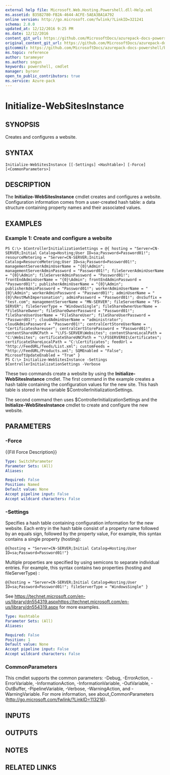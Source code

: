 ```yaml
---
external help file: Microsoft.Web.Hosting.Powershell.dll-Help.xml
ms.assetid: B35B2780-FB2A-4644-ACFE-5AEA3BA1A792
online version: http://go.microsoft.com/fwlink/?LinkID=321241
schema: 2.0.0
updated_at: 12/12/2016 9:25 PM
ms.date: 12/12/2016
content_git_url: https://github.com/MicrosoftDocs/azurepack-docs-powershell/blob/master/AzurePack-cmdlets/Websites/v1.0/Initialize-WebSitesInstance.md
original_content_git_url: https://github.com/MicrosoftDocs/azurepack-docs-powershell/blob/master/AzurePack-cmdlets/Websites/v1.0/Initialize-WebSitesInstance.md
gitcommit: https://github.com/MicrosoftDocs/azurepack-docs-powershell/blob/b83cde31c8e8df3140400b62cc6698cfc8f37a47/AzurePack-cmdlets/Websites/v1.0/Initialize-WebSitesInstance.md
ms.topic: reference
author: tarameyer
ms.author: sngun
keywords: powershell, cmdlet
manager: byronr
open_to_public_contributors: true
ms.service: Azure-pack
---
```


# Initialize-WebSitesInstance

## SYNOPSIS
Creates and configures a website.

## SYNTAX

```
Initialize-WebSitesInstance [[-Settings] <Hashtable>] [-Force] [<CommonParameters>]
```

## DESCRIPTION
The **Initialize-WebSitesInstance** cmdlet creates and configures a website.
Configuration information comes from a user-created hash table: a data structure containing property names and their associated values.

## EXAMPLES

### Example 1: Create and configure a website
```
PS C:\> $ControllerInitializationSettings = @{ hosting = "Server=CN-SERVER;Initial Catalog=Hosting;User ID=sa;Password=Password01!"; resourceMetering = "Server=CN-SERVER;Initial Catalog=ResourceMetering;User ID=sa;Password=Password01!"; managementServerAdminUserName = "{0}\Admin"; managementServerAdminPassword = "Password01!"; fileServerAdminUserName = "{0}\Admin"; fileServerAdminPassword = "Password01!"; frontEndAdminUserName = "{0}\Admin"; frontEndAdminPassword = "Password01!"; publisherAdminUserName = "{0}\Admin"; publisherAdminPassword = "Password01!"; workerAdminUserName = "{0}\Admin"; workerAdminPassword = "Password01!"; adminUserName = "{0}\RestMwhImpersonation"; adminPassword = "Password01!"; dnsSuffix = "test.com"; managementServerName = "MN-SERVER"; fileServerName = "FS-SERVER"; fileServerType = "WindowsSingle"; fileShareOwnerUserName = "FileShareOwner"; fileShareOwnerPassword = "Password01!"; fileShareUserUserName = "FileShareUser"; fileShareUserPassword = "Password01!"; cloudAdminUserName = "administrator"; cloudAdminPassword = "Password01!"; centralCertStoreUserName = "Certificateshareuser"; centralCertStorePassword = "Password01!"; contentShareUNCPath = "\\FS-SERVER\Websites"; contentShareLocalPath = "C:\Websites"; certificateShareUNCPath = "\\FSSERVER01\Certificates"; certificateShareLocalPath = "C:\Certificates"; feedUrl = "http://FeedURL/feeds/List.xml"; customFeeds = "http://FeedURL/Products.xml"; SQMEnabled = "False"; MicrosoftUpdateEnabled = "True" }
PS C:\> Initialize-WebSitesInstance -Settings $ControllerInitializationSettings -Verbose
```

These two commands create a website by using the **Initialize-WebSitesInstance** cmdlet.
The first command in the example creates a hash table containing the configuration values for the new site.
This hash table is stored in the variable $ControllerInitializationSettings.

The second command then uses $ControllerInitializationSettings and the **Initialize-WebSitesInstance** cmdlet to create and configure the new website.

## PARAMETERS

### -Force
{{Fill Force Description}}

```yaml
Type: SwitchParameter
Parameter Sets: (All)
Aliases: 

Required: False
Position: Named
Default value: None
Accept pipeline input: False
Accept wildcard characters: False
```

### -Settings
Specifies a hash table containing configuration information for the new website.
Each entry in the hash table consist of a property name followed by an equals sign, followed by the property value, For example, this syntax contains a single property (hosting):

`@{hosting = "Server=CN-SERVER;Initial Catalog=Hosting;User ID=sa;Password=Password01!"}`

Multiple properties are specified by using semicons to separate individual entries.
For example, this syntax contains two properties (hosting and fileServerType) :

`@{hosting = "Server=CN-SERVER;Initial Catalog=Hosting;User ID=sa;Password=Password01!"; fileServerType = "WindowsSingle" }`

See https://technet.microsoft.com/en-us/library/dn554319.aspxhttps://technet.microsoft.com/en-us/library/dn554319.aspx for more examples.

```yaml
Type: Hashtable
Parameter Sets: (All)
Aliases: 

Required: False
Position: 1
Default value: None
Accept pipeline input: False
Accept wildcard characters: False
```

### CommonParameters
This cmdlet supports the common parameters: -Debug, -ErrorAction, -ErrorVariable, -InformationAction, -InformationVariable, -OutVariable, -OutBuffer, -PipelineVariable, -Verbose, -WarningAction, and -WarningVariable. For more information, see about_CommonParameters (http://go.microsoft.com/fwlink/?LinkID=113216).

## INPUTS

## OUTPUTS

## NOTES

## RELATED LINKS

